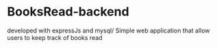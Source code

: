 # BooksRead-backend
developed with expressJs and mysql/
Simple web application that allow users to keep track of books read



